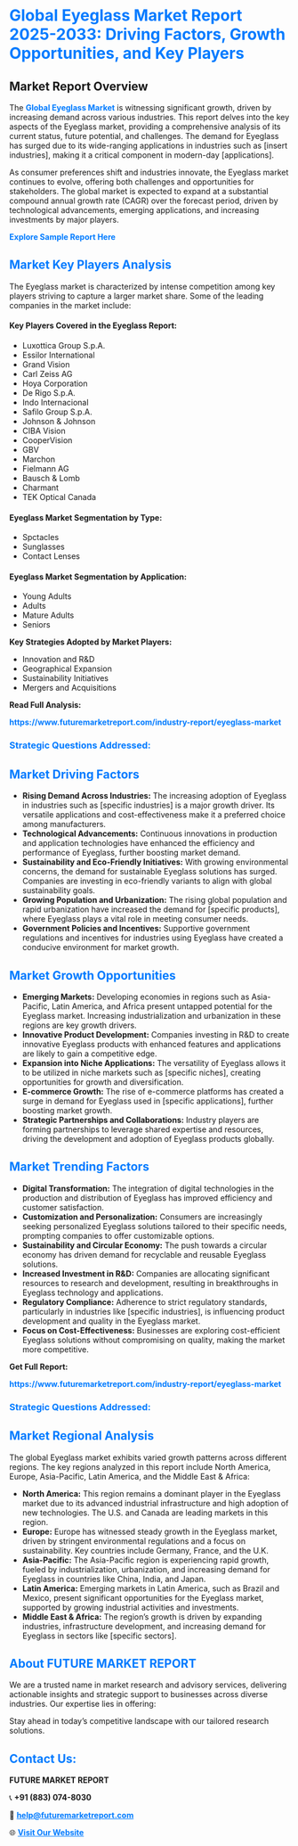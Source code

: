 <h1 style="color: #007BFF;">Global Eyeglass Market Report 2025-2033: Driving Factors, Growth Opportunities, and Key Players</h1>

<section id="overview">
<h2>Market Report Overview</h2>
<p>The <a href="https://www.futuremarketreport.com/industry-report/eyeglass-market" style="color: #007BFF; text-decoration: none;"><strong>Global Eyeglass Market</strong></a> is witnessing significant growth, driven by increasing demand across various industries. This report delves into the key aspects of the Eyeglass market, providing a comprehensive analysis of its current status, future potential, and challenges. The demand for Eyeglass has surged due to its wide-ranging applications in industries such as [insert industries], making it a critical component in modern-day [applications].</p>
<p>As consumer preferences shift and industries innovate, the Eyeglass market continues to evolve, offering both challenges and opportunities for stakeholders. The global market is expected to expand at a substantial compound annual growth rate (CAGR) over the forecast period, driven by technological advancements, emerging applications, and increasing investments by major players.</p>
</section>

<section id="overview">
<p><a href="https://www.futuremarketreport.com/request-sample/reportId=96626" style="color: #007BFF; text-decoration: none;"><strong>Explore Sample Report Here</strong></a></p>
</section>

<section id="key-players">
<h2 style="color: #007BFF;">Market Key Players Analysis</h2>
<p>The Eyeglass market is characterized by intense competition among key players striving to capture a larger market share. Some of the leading companies in the market include:</p>
<h4>Key Players Covered in the Eyeglass Report:</h4>
<ul><li>Luxottica Group S.p.A.</li><li>Essilor International</li><li>Grand Vision</li><li>Carl Zeiss AG</li><li>Hoya Corporation</li><li>De Rigo S.p.A.</li><li>Indo Internacional</li><li>Safilo Group S.p.A.</li><li>Johnson &amp; Johnson</li><li>CIBA Vision</li><li>CooperVision</li><li>GBV</li><li>Marchon</li><li>Fielmann AG</li><li>Bausch &amp; Lomb</li><li>Charmant</li><li>TEK Optical Canada</li></ul>
<h4>Eyeglass Market Segmentation by Type:</h4>
<ul><li>Spctacles</li><li>Sunglasses</li><li>Contact Lenses</li></ul>

<h4>Eyeglass Market Segmentation by Application:</h4>
<ul><li>Young Adults</li><li>Adults</li><li>Mature Adults</li><li>Seniors</li></ul>
<p><strong>Key Strategies Adopted by Market Players:</strong></p>
<ul>
<li>Innovation and R&D</li>
<li>Geographical Expansion</li>
<li>Sustainability Initiatives</li>
<li>Mergers and Acquisitions</li>
</ul>
</section>

<section>
<p><strong>Read Full Analysis: </strong></p><a href="https://www.futuremarketreport.com/industry-report/eyeglass-market" style="color: #007BFF; text-decoration: none;"><strong>https://www.futuremarketreport.com/industry-report/eyeglass-market</strong></a>
<h3 style="color: #007BFF;">Strategic Questions Addressed:</h3>
</section>

<section id="driving-factors">
<h2 style="color: #007BFF;">Market Driving Factors</h2>
<ul>
<li><strong>Rising Demand Across Industries:</strong> The increasing adoption of Eyeglass in industries such as [specific industries] is a major growth driver. Its versatile applications and cost-effectiveness make it a preferred choice among manufacturers.</li>
<li><strong>Technological Advancements:</strong> Continuous innovations in production and application technologies have enhanced the efficiency and performance of Eyeglass, further boosting market demand.</li>
<li><strong>Sustainability and Eco-Friendly Initiatives:</strong> With growing environmental concerns, the demand for sustainable Eyeglass solutions has surged. Companies are investing in eco-friendly variants to align with global sustainability goals.</li>
<li><strong>Growing Population and Urbanization:</strong> The rising global population and rapid urbanization have increased the demand for [specific products], where Eyeglass plays a vital role in meeting consumer needs.</li>
<li><strong>Government Policies and Incentives:</strong> Supportive government regulations and incentives for industries using Eyeglass have created a conducive environment for market growth.</li>
</ul>
</section>

<section id="growth-opportunities">
<h2 style="color: #007BFF;">Market Growth Opportunities</h2>
<ul>
<li><strong>Emerging Markets:</strong> Developing economies in regions such as Asia-Pacific, Latin America, and Africa present untapped potential for the Eyeglass market. Increasing industrialization and urbanization in these regions are key growth drivers.</li>
<li><strong>Innovative Product Development:</strong> Companies investing in R&D to create innovative Eyeglass products with enhanced features and applications are likely to gain a competitive edge.</li>
<li><strong>Expansion into Niche Applications:</strong> The versatility of Eyeglass allows it to be utilized in niche markets such as [specific niches], creating opportunities for growth and diversification.</li>
<li><strong>E-commerce Growth:</strong> The rise of e-commerce platforms has created a surge in demand for Eyeglass used in [specific applications], further boosting market growth.</li>
<li><strong>Strategic Partnerships and Collaborations:</strong> Industry players are forming partnerships to leverage shared expertise and resources, driving the development and adoption of Eyeglass products globally.</li>
</ul>
</section>

<section id="trending-factors">
<h2 style="color: #007BFF;">Market Trending Factors</h2>
<ul>
<li><strong>Digital Transformation:</strong> The integration of digital technologies in the production and distribution of Eyeglass has improved efficiency and customer satisfaction.</li>
<li><strong>Customization and Personalization:</strong> Consumers are increasingly seeking personalized Eyeglass solutions tailored to their specific needs, prompting companies to offer customizable options.</li>
<li><strong>Sustainability and Circular Economy:</strong> The push towards a circular economy has driven demand for recyclable and reusable Eyeglass solutions.</li>
<li><strong>Increased Investment in R&D:</strong> Companies are allocating significant resources to research and development, resulting in breakthroughs in Eyeglass technology and applications.</li>
<li><strong>Regulatory Compliance:</strong> Adherence to strict regulatory standards, particularly in industries like [specific industries], is influencing product development and quality in the Eyeglass market.</li>
<li><strong>Focus on Cost-Effectiveness:</strong> Businesses are exploring cost-efficient Eyeglass solutions without compromising on quality, making the market more competitive.</li>
</ul>
</section>

<section>
<p><strong>Get Full Report: </strong></p><a href="https://www.futuremarketreport.com/industry-report/eyeglass-market" style="color: #007BFF; text-decoration: none;"><strong>https://www.futuremarketreport.com/industry-report/eyeglass-market</strong></a>
<h3 style="color: #007BFF;">Strategic Questions Addressed:</h3>
</section>


<section id="regional-analysis">
<h2 style="color: #007BFF;">Market Regional Analysis</h2>
<p>The global Eyeglass market exhibits varied growth patterns across different regions. The key regions analyzed in this report include North America, Europe, Asia-Pacific, Latin America, and the Middle East & Africa:</p>
<ul>
<li><strong>North America:</strong> This region remains a dominant player in the Eyeglass market due to its advanced industrial infrastructure and high adoption of new technologies. The U.S. and Canada are leading markets in this region.</li>
<li><strong>Europe:</strong> Europe has witnessed steady growth in the Eyeglass market, driven by stringent environmental regulations and a focus on sustainability. Key countries include Germany, France, and the U.K.</li>
<li><strong>Asia-Pacific:</strong> The Asia-Pacific region is experiencing rapid growth, fueled by industrialization, urbanization, and increasing demand for Eyeglass in countries like China, India, and Japan.</li>
<li><strong>Latin America:</strong> Emerging markets in Latin America, such as Brazil and Mexico, present significant opportunities for the Eyeglass market, supported by growing industrial activities and investments.</li>
<li><strong>Middle East & Africa:</strong> The region’s growth is driven by expanding industries, infrastructure development, and increasing demand for Eyeglass in sectors like [specific sectors].</li>
</ul>
</section>

<footer>
<h2 style="color: #007BFF;">About FUTURE MARKET REPORT</h2>
<p>We are a trusted name in market research and advisory services, delivering actionable insights and strategic support to businesses across diverse industries. Our expertise lies in offering:</p>

<p>Stay ahead in today’s competitive landscape with our tailored research solutions.</p>

<h2 style="color: #007BFF;">Contact Us:</h2>
<p><strong>FUTURE MARKET REPORT</strong></p>
<p>📞 <strong>+91 (883) 074-8030</strong></p>
<p>📧 <strong><a href="mailto:help@futuremarketreport.com" style="color: #007BFF;">help@futuremarketreport.com</a></strong></p>
<p>🌐 <strong><a href="https://www.futuremarketreport.com/" style="color: #007BFF;">Visit Our Website</a></strong></p>
</footer>